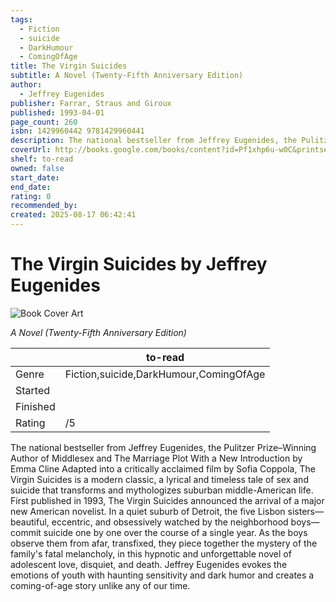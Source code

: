 ```yaml
---
tags:
  - Fiction
  - suicide
  - DarkHumour
  - ComingOfAge
title: The Virgin Suicides
subtitle: A Novel (Twenty-Fifth Anniversary Edition)
author:
  - Jeffrey Eugenides
publisher: Farrar, Straus and Giroux
published: 1993-04-01
page_count: 260
isbn: 1429960442 9781429960441
description: The national bestseller from Jeffrey Eugenides, the Pulitzer Prize–Winning Author of Middlesex and The Marriage Plot With a New Introduction by Emma Cline Adapted into a critically acclaimed film by Sofia Coppola, The Virgin Suicides is a modern classic, a lyrical and timeless tale of sex and suicide that transforms and mythologizes suburban middle-American life. First published in 1993, The Virgin Suicides announced the arrival of a major new American novelist. In a quiet suburb of Detroit, the five Lisbon sisters—beautiful, eccentric, and obsessively watched by the neighborhood boys—commit suicide one by one over the course of a single year. As the boys observe them from afar, transfixed, they piece together the mystery of the family's fatal melancholy, in this hypnotic and unforgettable novel of adolescent love, disquiet, and death. Jeffrey Eugenides evokes the emotions of youth with haunting sensitivity and dark humor and creates a coming-of-age story unlike any of our time.
coverUrl: http://books.google.com/books/content?id=Pf1xhp6u-w0C&printsec=frontcover&img=1&zoom=1&source=gbs_api
shelf: to-read
owned: false
start_date:
end_date:
rating: 0
recommended_by:
created: 2025-08-17 06:42:41
---
```


# The Virgin Suicides by Jeffrey Eugenides

![Book Cover Art](http://books.google.com/books/content?id=Pf1xhp6u-w0C&printsec=frontcover&img=1&zoom=1&source=gbs_api)

_A Novel (Twenty-Fifth Anniversary Edition)_

| &nbsp; | to-read | 
| --- | --- |
| Genre | Fiction,suicide,DarkHumour,ComingOfAge |
| Started |  |
| Finished |  |
| Rating | /5 |

The national bestseller from Jeffrey Eugenides, the Pulitzer Prize–Winning Author of Middlesex and The Marriage Plot With a New Introduction by Emma Cline Adapted into a critically acclaimed film by Sofia Coppola, The Virgin Suicides is a modern classic, a lyrical and timeless tale of sex and suicide that transforms and mythologizes suburban middle-American life. First published in 1993, The Virgin Suicides announced the arrival of a major new American novelist. In a quiet suburb of Detroit, the five Lisbon sisters—beautiful, eccentric, and obsessively watched by the neighborhood boys—commit suicide one by one over the course of a single year. As the boys observe them from afar, transfixed, they piece together the mystery of the family's fatal melancholy, in this hypnotic and unforgettable novel of adolescent love, disquiet, and death. Jeffrey Eugenides evokes the emotions of youth with haunting sensitivity and dark humor and creates a coming-of-age story unlike any of our time.